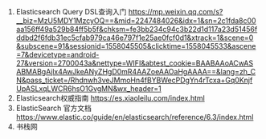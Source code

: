 1. Elasticsearch Query DSL查询入门 
	https://mp.weixin.qq.com/s?__biz=MzU5MDY1MzcyOQ==&mid=2247484026&idx=1&sn=2c1fda8c00aa156ff49a529b84ff5b5f&chksm=fe3bb234c94c3b22d1d117a23d51456fddbd2f6fdb31ec5cfab979ca46e797f1e25ae0fcf0d1&xtrack=1&scene=0&subscene=91&sessionid=1558045505&clicktime=1558045533&ascene=7&devicetype=android-27&version=2700043a&nettype=WIFI&abtest_cookie=BAABAAoACwASABMABgAjlx4AwJkeANyZHgD0mR4AAZoeAAOaHgAAAA==&lang=zh_CN&pass_ticket=/Rhdnwh3veJMmoHn4fBYBWecPDgYn4rTcxa+Gq0KnjfUpASLxqLWCR6hsO1GvgMN&wx_header=1
2. Elasticsearch权威指南
   https://es.xiaoleilu.com/index.html
3. ElasticSearch 官方文档
   https://www.elastic.co/guide/en/elasticsearch/reference/6.3/index.html
4. 书栈网